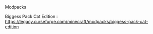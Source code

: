 Modpacks

Biggess Pack Cat Edition : https://legacy.curseforge.com/minecraft/modpacks/biggess-pack-cat-edition